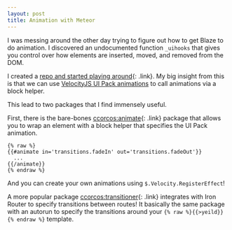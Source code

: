 ```yaml
---
layout: post
title: Animation with Meteor
---
```


I was messing around the other day trying to figure out how to get Blaze to do animation. I discovered an undocumented function `_uihooks` that gives you control over how elements are inserted, moved, and removed from the DOM. 

I created a [repo and started playing around](https://github.com/ccorcos/meteor-blaze-animations){: .link}. My big insight from this is that we can use [VelocityJS UI Pack animations](http://julian.com/research/velocity/#uiPack) to call animations via a block helper.

This lead to two packages that I find immensely useful.

First, there is the bare-bones [ccorcos:animate](https://github.com/ccorcos/meteor-animate){: .link} package that allows you to wrap an element with a block helper that specifies the UI Pack animation.

    {% raw %}
    {{#animate in='transitions.fadeIn' out='transitions.fadeOut'}}
      ...
    {{/animate}}
    {% endraw %}

And you can create your own animations using `$.Velocity.RegisterEffect`!

A more popular package [ccorcos:transitioner](https://github.com/ccorcos/meteor-transitioner){: .link} integrates with Iron Router to specify transitions between routes! It basically the same package with an autorun to specify the transitions around your `{% raw %}{{>yeild}}{% endraw %}` template.